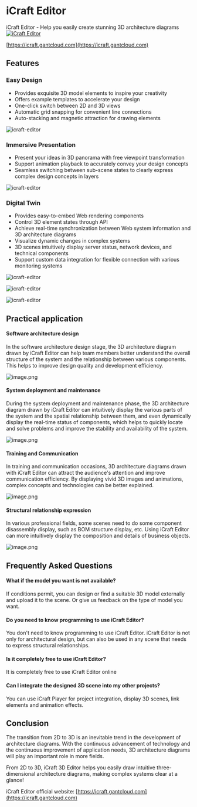 # iCraft Editor
iCraft Editor - Help you easily create stunning 3D architecture diagrams
[![iCraft Editor](https://raw.githubusercontent.com/gantFDT/icraft/main/public/images/banner.jpg)](https://icraft.gantcloud.com)

[https://icraft.gantcloud.com](https://icraft.gantcloud.com)

## Features

### Easy Design
- Provides exquisite 3D model elements to inspire your creativity
- Offers example templates to accelerate your design
- One-click switch between 2D and 3D views
- Automatic grid snapping for convenient line connections
- Auto-stacking and magnetic attraction for drawing elements

![icraft-editor](https://github.com/gantFDT/icraft/blob/main/public/images/website/feature1.png?raw=true)

### Immersive Presentation
- Present your ideas in 3D panorama with free viewpoint transformation
- Support animation playback to accurately convey your design concepts
- Seamless switching between sub-scene states to clearly express complex design concepts in layers

![icraft-editor](https://github.com/gantFDT/icraft/blob/main/public/images/website/feature2.png?raw=true)

### Digital Twin
- Provides easy-to-embed Web rendering components
- Control 3D element states through API
- Achieve real-time synchronization between Web system information and 3D architecture diagrams
- Visualize dynamic changes in complex systems
- 3D scenes intuitively display server status, network devices, and technical components
- Support custom data integration for flexible connection with various monitoring systems

![icraft-editor](https://github.com/gantFDT/icraft/blob/main/public/images/website/server.webp?raw=true)

![icraft-editor](https://github.com/gantFDT/icraft/blob/main/public/images/website/E-commerce.webp?raw=true)

![icraft-editor](https://github.com/gantFDT/icraft/blob/main/public/images/website/Refining.webp?raw=true)

## Practical application
#### Software architecture design
In the software architecture design stage, the 3D architecture diagram drawn by iCraft Editor can help team members better understand the overall structure of the system and the relationship between various components. This helps to improve design quality and development efficiency.

![image.png](https://raw.githubusercontent.com/gantFDT/icraft/main/public/images/docker.jpg)

#### System deployment and maintenance
During the system deployment and maintenance phase, the 3D architecture diagram drawn by iCraft Editor can intuitively display the various parts of the system and the spatial relationship between them, and even dynamically display the real-time status of components, which helps to quickly locate and solve problems and improve the stability and availability of the system.

![image.png](https://raw.githubusercontent.com/gantFDT/icraft/main/public/images/cloud.jpg)

#### Training and Communication
In training and communication occasions, 3D architecture diagrams drawn with iCraft Editor can attract the audience's attention and improve communication efficiency. By displaying vivid 3D images and animations, complex concepts and technologies can be better explained.

![image.png](https://raw.githubusercontent.com/gantFDT/icraft/main/public/images/ibom.jpg)

#### Structural relationship expression
In various professional fields, some scenes need to do some component disassembly display, such as BOM structure display, etc. Using iCraft Editor can more intuitively display the composition and details of business objects.

![image.png](https://raw.githubusercontent.com/gantFDT/icraft/main/public/images/car.jpg)

## Frequently Asked Questions
#### What if the model you want is not available?
If conditions permit, you can design or find a suitable 3D model externally and upload it to the scene. Or give us feedback on the type of model you want.

#### Do you need to know programming to use iCraft Editor?
You don't need to know programming to use iCraft Editor. iCraft Editor is not only for architectural design, but can also be used in any scene that needs to express structural relationships.

#### Is it completely free to use iCraft Editor?
It is completely free to use iCraft Editor online

#### Can I integrate the designed 3D scene into my other projects?
You can use iCraft Player for project integration, display 3D scenes, link elements and animation effects.

## Conclusion
The transition from 2D to 3D is an inevitable trend in the development of architecture diagrams. With the continuous advancement of technology and the continuous improvement of application needs, 3D architecture diagrams will play an important role in more fields.

From 2D to 3D, iCraft 3D Editor helps you easily draw intuitive three-dimensional architecture diagrams, making complex systems clear at a glance!

iCraft Editor official website: [https://icraft.gantcloud.com](https://icraft.gantcloud.com)
